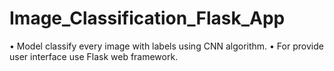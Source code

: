 # Image_Classification_Flask_App
•	Model classify every image with labels using CNN algorithm.
•	For provide user interface use Flask web framework.

